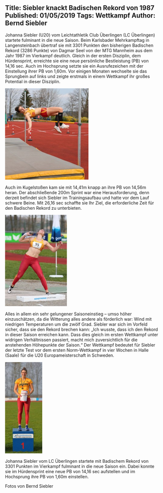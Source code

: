 Title: Siebler knackt Badischen Rekord von 1987
Published: 01/05/2019
Tags: Wettkampf
Author: Bernd Siebler
---

Johanna Siebler (U20) vom Leichtathletik Club Überlingen (LC Überlingen) startete fulminant in die neue Saison. Beim Karlsbader Mehrkampftag in Langensteinbach übertraf sie mit 3301 Punkten den bisherigen Badischen Rekord (3286 Punkte) von Dagmar Seel von der MTG Mannheim aus dem Jahr 1987 im Vierkampf deutlich.
Gleich in der ersten Disziplin, dem Hürdensprint, erreichte sie eine neue persönliche Bestleistung (PB) von 14,16 sec. Auch im Hochsprung setzte sie ein Ausrufezeichen mit der Einstellung ihrer PB von 1,60m. Vor einigen Monaten wechselte sie das Sprungbein auf links und zeigte erstmals in einem Wettkampf ihr großes Potential in dieser Disziplin.

![Johanna Siebler (Hochsprung)](./../assets/2019/2019-05-01-siebler-rekord-01.jpg)

Auch im Kugelstoßen kam sie mit 14,41m knapp an ihre PB von 14,56m heran. Der abschließende 200m Sprint war eine Herausforderung, denn derzeit befindet sich Siebler im Trainingsaufbau und hatte vor dem Lauf schwere Beine. Mit 26,16 sec schaffte sie Ihr Ziel, die erforderliche Zeit für den Badischen Rekord zu unterbieten.

![Johanna Siebler (Kugel)](./../assets/2019/2019-05-01-siebler-rekord-02.jpg)

Alles in allem ein sehr gelungener Saisoneinstieg – umso höher einzuschätzen, da die Witterung alles andere als förderlich war: Wind mit niedrigen Temperaturen um die zwölf Grad. Siebler war sich im Vorfeld sicher, dass sie den Rekord brechen kann: „Ich wusste, dass ich den Rekord in dieser Saison erreichen kann. Dass dies gleich im ersten Wettkampf unter widrigen Verhältnissen passiert, macht mich zuversichtlich für die anstehenden Höhepunkte der Saison.“
Der Wettkampf bedeutet für Siebler der letzte Test vor dem ersten Norm-Wettkampf in vier Wochen in Halle (Saale) für die U20 Europameisterschaft in Schweden.

![Johanna Siebler](./../assets/2019/2019-05-01-siebler-rekord-03.jpg)

Johanna Siebler vom LC Überlingen startete mit Badischem Rekord von 3301 Punkten im Vierkampf fulminant in die neue Saison ein. Dabei konnte sie im Hürdensprint eine neue PB von 14,16 sec aufstellen und im Hochsprung ihre PB von 1,60m einstellen.

Fotos von Bernd Siebler